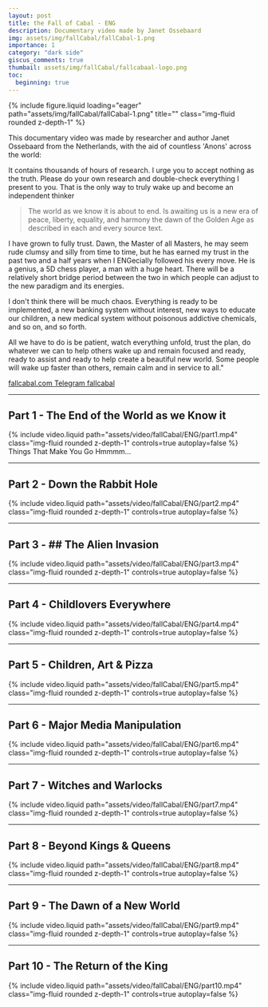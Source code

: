```yaml
---
layout: post
title: the Fall of Cabal - ENG
description: Documentary video made by Janet Ossebaard
img: assets/img/fallCabal/fallCabal-1.png
importance: 1
category: "dark side"
giscus_comments: true
thumbail: assets/img/fallCabal/fallcabaal-logo.png
toc:
  beginning: true
---
```


<div class="row">
    <div class="col-sm mt-3 mt-md-0">
        {% include figure.liquid loading="eager" path="assets/img/fallCabal/fallCabal-1.png" title="" class="img-fluid rounded z-depth-1" %}
    </div>
</div>

This documentary video was made by researcher and author Janet Ossebaard from the Netherlands, with the aid of countless 'Anons' across the world:

It contains thousands of hours of research. I urge you to accept nothing as the truth. Please do your own research and double-check everything I present to you. That is the only way to truly wake up and become an independent thinker

> The world as we know it is about to end.
> Is awaiting us is a new era of peace, liberty, equality, and harmony the dawn of the Golden Age as described in each and every source text.

I have grown to fully trust. Dawn, the Master of all Masters, he may seem rude clumsy and silly from time to time, but he has earned my trust in the past two and a half years when I ENGecially followed his every move. He is a genius, a 5D chess player, a man with a huge heart. There will be a relatively short bridge period between the two in which people can adjust to the new paradigm and its energies.

I don't think there will be much chaos. Everything is ready to be implemented, a new banking system without interest, new ways to educate our children, a new medical system without poisonous addictive chemicals, and so on, and so forth.

All we have to do is be patient, watch everything unfold, trust the plan, do whatever we can to help others wake up and remain focused and ready, ready to assist and ready to help create a beautiful new world. Some people will wake up faster than others, remain calm and in service to all."

<a href="https://www.fallcabal.com"> fallcabal.com </a>
<a href="https://t.me/Fall_of_the_Cabal"> Telegram fallcabal</a>

<hr>

## Part 1 - The End of the World as we Know it

<div class="container-xl">
    {% include video.liquid path="assets/video/fallCabal/ENG/part1.mp4" class="img-fluid rounded z-depth-1" controls=true autoplay=false %}
</div>
<div class="caption">
    Things That Make You Go Hmmmm...
</div>

<hr>

## Part 2 - Down the Rabbit Hole

<div class="container-xl">
    {% include video.liquid path="assets/video/fallCabal/ENG/part2.mp4" class="img-fluid rounded z-depth-1" controls=true autoplay=false %}
</div>
<div class="caption">
</div>

<hr>

## Part 3 - ## The Alien Invasion

<div class="container-xl">
    {% include video.liquid path="assets/video/fallCabal/ENG/part3.mp4" class="img-fluid rounded z-depth-1" controls=true autoplay=false %}
</div>
<div class="caption">
</div>

<hr>

## Part 4 - Childlovers Everywhere

<div class="container-xl">
    {% include video.liquid path="assets/video/fallCabal/ENG/part4.mp4" class="img-fluid rounded z-depth-1" controls=true autoplay=false %}
</div>
<div class="caption">
</div>

<hr>

## Part 5 - Children, Art & Pizza

<div class="container-xl">
    {% include video.liquid path="assets/video/fallCabal/ENG/part5.mp4" class="img-fluid rounded z-depth-1" controls=true autoplay=false %}
</div>
<div class="caption">
</div>

<hr>

## Part 6 - Major Media Manipulation

<div class="container-xl">
    {% include video.liquid path="assets/video/fallCabal/ENG/part6.mp4" class="img-fluid rounded z-depth-1" controls=true autoplay=false %}
</div>
<div class="caption">
</div>

<hr>

## Part 7 - Witches and Warlocks

<div class="container-xl">
    {% include video.liquid path="assets/video/fallCabal/ENG/part7.mp4" class="img-fluid rounded z-depth-1" controls=true autoplay=false %}
</div>
<div class="caption">
</div>

<hr>

## Part 8 - Beyond Kings & Queens

<div class="container-xl">
    {% include video.liquid path="assets/video/fallCabal/ENG/part8.mp4" class="img-fluid rounded z-depth-1" controls=true autoplay=false %}
</div>
<div class="caption">
</div>

<hr>

## Part 9 - The Dawn of a New World

<div class="container-xl">
    {% include video.liquid path="assets/video/fallCabal/ENG/part9.mp4" class="img-fluid rounded z-depth-1" controls=true autoplay=false %}
</div>
<div class="caption">
</div>

<hr>

## Part 10 - The Return of the King

 <div class="container-xl">
    {% include video.liquid path="assets/video/fallCabal/ENG/part10.mp4" class="img-fluid rounded z-depth-1" controls=true autoplay=false %}
</div>
<div class="caption">
</div>
